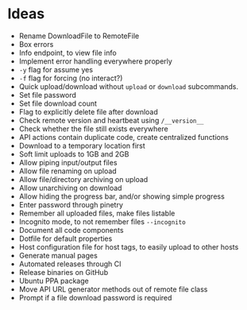 # Ideas
- Rename DownloadFile to RemoteFile
- Box errors
- Info endpoint, to view file info
- Implement error handling everywhere properly
- `-y` flag for assume yes
- `-f` flag for forcing (no interact?)
- Quick upload/download without `upload` or `download` subcommands.
- Set file password
- Set file download count
- Flag to explicitly delete file after download
- Check remote version and heartbeat using `/__version__`
- Check whether the file still exists everywhere
- API actions contain duplicate code, create centralized functions
- Download to a temporary location first
- Soft limit uploads to 1GB and 2GB
- Allow piping input/output files
- Allow file renaming on upload
- Allow file/directory archiving on upload
- Allow unarchiving on download 
- Allow hiding the progress bar, and/or showing simple progress
- Enter password through pinetry
- Remember all uploaded files, make files listable
- Incognito mode, to not remember files `--incognito`
- Document all code components
- Dotfile for default properties
- Host configuration file for host tags, to easily upload to other hosts
- Generate manual pages
- Automated releases through CI
- Release binaries on GitHub
- Ubuntu PPA package
- Move API URL generator methods out of remote file class
- Prompt if a file download password is required
